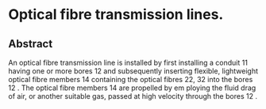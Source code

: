 # Optical fibre transmission lines.

## Abstract
An optical fibre transmission line is installed by first installing a conduit 11 having one or more bores 12 and subsequently inserting flexible, lightweight optical fibre members 14 containing the optical fibres 22, 32 into the bores 12 . The optical fibre members 14 are propelled by em ploying the fluid drag of air, or another suitable gas, passed at high velocity through the bores 12 .